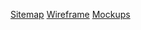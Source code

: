 [Sitemap](https://www.gloomaps.com/hh6fnYwwws)
[Wireframe](https://drive.google.com/file/d/1c1SRRjU0m7r-r0nvKWT_uuQ9qBZXtxQC/view?usp=drive_link)
[Mockups](https://www.figma.com/design/8OXXcNtJ5Jd2lzeuZHUggQ/Untitled?node-id=1-2&t=gXHbgRGGWyUVTkC7-1)